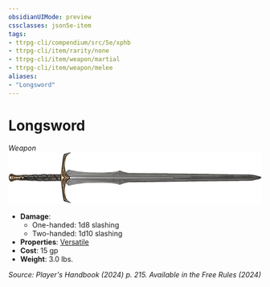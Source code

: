 ```yaml
---
obsidianUIMode: preview
cssclasses: json5e-item
tags:
- ttrpg-cli/compendium/src/5e/xphb
- ttrpg-cli/item/rarity/none
- ttrpg-cli/item/weapon/martial
- ttrpg-cli/item/weapon/melee
aliases: 
- "Longsword"
---
```

# Longsword
*Weapon*  
![](Misc%20Files/CLI/compendium/items/img/longsword.webp#right)

- **Damage**:
  - One-handed: 1d8 slashing
  - Two-handed: 1d10 slashing
- **Properties**: [Versatile](Misc%20Files/CLI/rules/item-properties.md#Versatile)
- **Cost**: 15 gp
- **Weight**: 3.0 lbs.

*Source: Player's Handbook (2024) p. 215. Available in the Free Rules (2024)*
